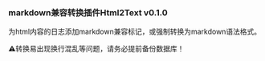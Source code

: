 ### markdown兼容转换插件Html2Text v0.1.0

为html内容的日志添加markdown兼容标记，或强制转换为markdown语法格式。

:warning:转换易出现换行混乱等问题，请务必提前备份数据库！
